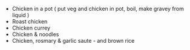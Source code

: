 * Chicken in a pot ( put veg and chicken in pot, boil, make gravey from liquid )
* Roast chicken
* Chicken currey
* Chicken & noodles
* Chicken, rosmary & garlic saute - and brown rice
